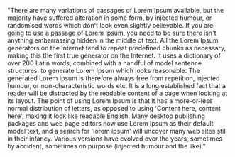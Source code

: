 "There are many variations of passages of Lorem Ipsum available, but the majority have suffered alteration in some form, by injected
humour, or randomised words which don't look even slightly believable. If you are going to use a passage of Lorem Ipsum, you need to be 
sure there isn't anything embarrassing hidden in the middle of text. All the Lorem Ipsum generators on the Internet tend to repeat 
predefined chunks as necessary, making this the first true generator on the Internet. It uses a dictionary of over 200 Latin words, 
combined with a handful of model sentence structures, to generate Lorem Ipsum which looks reasonable. The generated Lorem Ipsum is 
therefore always free from repetition, injected humour, or non-characteristic words etc. It is a long established fact that a reader will 
be distracted by the readable content of a page when looking at its layout. The point of using Lorem Ipsum is that it has a more-or-less 
normal distribution of letters, as opposed to using 'Content here, content here', making it look like readable English. Many desktop 
publishing packages and web page editors now use Lorem Ipsum as their default model text, and a search for 'lorem ipsum' will uncover 
many web sites still in their infancy. Various versions have evolved over the years, sometimes by accident, sometimes on purpose 
(injected humour and the like)."
    